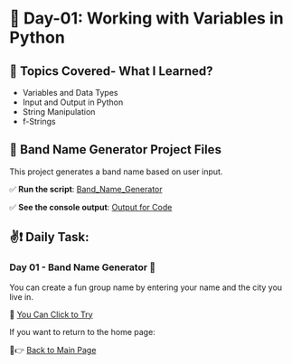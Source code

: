 # 📅 Day-01: Working with Variables in Python  

## 📌 Topics Covered- What I Learned?
- Variables and Data Types  
- Input and Output in Python
- String Manipulation
- f-Strings

## 🎸 Band Name Generator Project Files 

This project generates a band name based on user input.  

✅ **Run the script**: [Band_Name_Generator](https://github.com/busraatasoy/100-Days-of-Code-in-Python/blob/main/Day%2001%3A/Band_Name_Generator.py)

✅ **See the console output**: [Output for Code](https://github.com/busraatasoy/100-Days-of-Code-in-Python/blob/main/Day%2001%3A/BandNameGenerator.gif )



## ✌❗ Daily Task:

### Day 01 - Band Name Generator 🎸
You can create a fun group name by entering your name and the city you live in.

🔗 [You Can Click to Try](https://busraatasoy.github.io/100-Days-of-Code-in-Python/)



If you want to return to the home page:

🔗👉 [Back to Main Page](https://github.com/busraatasoy/100-Days-of-Code-in-Python)
